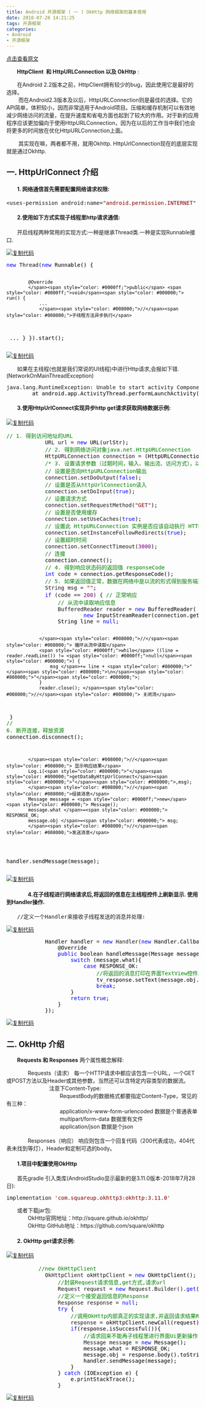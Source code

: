 ```yaml
---
title: Android 开源框架 ( 一 ) OkHttp 网络框架的基本使用
date: 2018-07-28 14:21:25
tags: 开源框架
categories: 
- Android
- 开源框架
---
```

[点击查看原文](https://www.cnblogs.com/bugzone/p/rxjava_get.html)

<!-- more -->

<div id="cnblogs_post_body" class="blogpost-body ">
    <p>&nbsp; &nbsp; &nbsp; &nbsp;<strong>HttpClient&nbsp; 和&nbsp;HttpURLConnection 以及 OkHttp</strong> :</p>
<p>　　在Android 2.2版本之前，HttpClient拥有较少的bug，因此使用它是最好的选择。 <br>&nbsp; &nbsp; &nbsp; &nbsp; 而在Android2.3版本及以后，HttpURLConnection则是最佳的选择。它的API简单，体积较小，因而非常适用于Android项目。压缩和缓存机制可以有效地减少网络访问的流量，在提升速度和省电方面也起到了较大的作用。对于新的应用程序应该更加偏向于使用HttpURLConnection，因为在以后的工作当中我们也会将更多的时间放在优化HttpURLConnection上面。</p>
<p>&nbsp; &nbsp; &nbsp; &nbsp; 其实现在嘛，两者都不用，就用Okhttp. HttpUrlConnection现在的底层实现就是通过Okhttp.</p>
<h2>一. HttpUrlConnect 介绍</h2>
<h4>　　1. 网络通信首先需要配置网络请求权限:</h4>
<div class="cnblogs_code">
<pre>&lt;uses-permission android:name=<span style="color: #800000;">"</span><span style="color: #800000;">android.permission.INTERNET</span><span style="color: #800000;">"</span> /&gt;</pre>
</div>
<h4>　　2.使用如下方式实现子线程里http请求通信:&nbsp;</h4>
<p>　　开启线程两种常用的实现方式:一种是继承Thread类.一种是实现Runnable接口.</p>
<div class="cnblogs_code"><div class="cnblogs_code_toolbar"><span class="cnblogs_code_copy"><a href="javascript:void(0);" onclick="copyCnblogsCode(this)" title="复制代码"><img src="//common.cnblogs.com/images/copycode.gif" alt="复制代码"></a></span></div>
<pre><span style="color: #0000ff;">new</span> Thread(<span style="color: #0000ff;">new</span><span style="color: #000000;"> Runnable() {

            @Override
            </span><span style="color: #0000ff;">public</span> <span style="color: #0000ff;">void</span><span style="color: #000000;"> run() {
                ...
                </span><span style="color: #008000;">//</span><span style="color: #008000;">子线程方法异步执行</span>
<span style="color: #000000;">                ...
            }
        }).start();</span></pre>
<div class="cnblogs_code_toolbar"><span class="cnblogs_code_copy"><a href="javascript:void(0);" onclick="copyCnblogsCode(this)" title="复制代码"><img src="//common.cnblogs.com/images/copycode.gif" alt="复制代码"></a></span></div></div>
<p>　　如果在主线程(也就是我们常说的UI线程)中进行Http请求,会报如下错.(NetworkOnMainThreadException)</p>
<div class="cnblogs_code">
<pre>java.lang.RuntimeException: Unable to start activity ComponentInfo{com.android.okhttp.okhttp/<span style="color: #000000;">com.android.okhttp.okhttp.MainActivity}: android.os.NetworkOnMainThreadException
        at android.app.ActivityThread.performLaunchActivity(ActivityThread.java:</span><span style="color: #800080;">2855</span>)</pre>
</div>
<h4>　　3.使用HttpUrlConnect实现异步http get请求获取网络数据示例:</h4>
<div class="cnblogs_code"><div class="cnblogs_code_toolbar"><span class="cnblogs_code_copy"><a href="javascript:void(0);" onclick="copyCnblogsCode(this)" title="复制代码"><img src="//common.cnblogs.com/images/copycode.gif" alt="复制代码"></a></span></div>
<pre><span style="color: #008000;">//</span><span style="color: #008000;"> 1. 得到访问地址的URL</span>
            URL url = <span style="color: #0000ff;">new</span><span style="color: #000000;"> URL(urlStr);
            </span><span style="color: #008000;">//</span><span style="color: #008000;"> 2. 得到网络访问对象java.net.HttpURLConnection</span>
            HttpURLConnection connection =<span style="color: #000000;"> (HttpURLConnection) url.openConnection();
            </span><span style="color: #008000;">/*</span><span style="color: #008000;"> 3. 设置请求参数（过期时间，输入、输出流、访问方式），以流的形式进行连接 </span><span style="color: #008000;">*/</span>
            <span style="color: #008000;">//</span><span style="color: #008000;"> 设置是否向HttpURLConnection输出</span>
            connection.setDoOutput(<span style="color: #0000ff;">false</span><span style="color: #000000;">);
            </span><span style="color: #008000;">//</span><span style="color: #008000;"> 设置是否从httpUrlConnection读入</span>
            connection.setDoInput(<span style="color: #0000ff;">true</span><span style="color: #000000;">);
            </span><span style="color: #008000;">//</span><span style="color: #008000;"> 设置请求方式</span>
            connection.setRequestMethod(<span style="color: #800000;">"</span><span style="color: #800000;">GET</span><span style="color: #800000;">"</span><span style="color: #000000;">);
            </span><span style="color: #008000;">//</span><span style="color: #008000;"> 设置是否使用缓存</span>
            connection.setUseCaches(<span style="color: #0000ff;">true</span><span style="color: #000000;">);
            </span><span style="color: #008000;">//</span><span style="color: #008000;"> 设置此 HttpURLConnection 实例是否应该自动执行 HTTP 重定向</span>
            connection.setInstanceFollowRedirects(<span style="color: #0000ff;">true</span><span style="color: #000000;">);
            </span><span style="color: #008000;">//</span><span style="color: #008000;"> 设置超时时间</span>
            connection.setConnectTimeout(<span style="color: #800080;">3000</span><span style="color: #000000;">);
            </span><span style="color: #008000;">//</span><span style="color: #008000;"> 连接</span>
<span style="color: #000000;">            connection.connect();
            </span><span style="color: #008000;">//</span><span style="color: #008000;"> 4. 得到响应状态码的返回值 responseCode</span>
            <span style="color: #0000ff;">int</span> code =<span style="color: #000000;"> connection.getResponseCode();
            </span><span style="color: #008000;">//</span><span style="color: #008000;"> 5. 如果返回值正常，数据在网络中是以流的形式得到服务端返回的数据</span>
            String msg = <span style="color: #800000;">""</span><span style="color: #000000;">;
            </span><span style="color: #0000ff;">if</span> (code == <span style="color: #800080;">200</span>) { <span style="color: #008000;">//</span><span style="color: #008000;"> 正常响应
                </span><span style="color: #008000;">//</span><span style="color: #008000;"> 从流中读取响应信息</span>
                BufferedReader reader = <span style="color: #0000ff;">new</span><span style="color: #000000;"> BufferedReader(
                        </span><span style="color: #0000ff;">new</span><span style="color: #000000;"> InputStreamReader(connection.getInputStream()));
                String line </span>= <span style="color: #0000ff;">null</span><span style="color: #000000;">;
                
                </span><span style="color: #008000;">//</span><span style="color: #008000;"> 循环从流中读取</span>
                <span style="color: #0000ff;">while</span> ((line = reader.readLine()) != <span style="color: #0000ff;">null</span><span style="color: #000000;">) {
                    msg </span>+= line + <span style="color: #800000;">"</span><span style="color: #800000;">\n</span><span style="color: #800000;">"</span><span style="color: #000000;">;
                }
                reader.close(); </span><span style="color: #008000;">//</span><span style="color: #008000;"> 关闭流</span>
<span style="color: #000000;">            }
            </span><span style="color: #008000;">//</span><span style="color: #008000;"> 6. 断开连接，释放资源</span>
<span style="color: #000000;">            connection.disconnect();

            </span><span style="color: #008000;">//</span><span style="color: #008000;"> 显示响应结果</span>
            Log.i(<span style="color: #800000;">"</span><span style="color: #800000;">getDataByHttpUrlConnect</span><span style="color: #800000;">"</span><span style="color: #000000;">,msg);
            </span><span style="color: #008000;">//</span><span style="color: #008000;">组装消息</span>
            Message message = <span style="color: #0000ff;">new</span><span style="color: #000000;"> Message();
            message.what </span>=<span style="color: #000000;"> RESPONSE_OK;
            message.obj </span>=<span style="color: #000000;"> msg;
            </span><span style="color: #008000;">//</span><span style="color: #008000;">发送消息</span>
<span style="color: #000000;">            handler.sendMessage(message);<br></span></pre>
<div class="cnblogs_code_toolbar"><span class="cnblogs_code_copy"><a href="javascript:void(0);" onclick="copyCnblogsCode(this)" title="复制代码"><img src="//common.cnblogs.com/images/copycode.gif" alt="复制代码"></a></span></div></div>
<h4>　　　　4.在子线程进行网络请求后,将返回的信息在主线程控件上刷新显示. 使用到Handler操作.</h4>
<pre><span>　　//定义一个Handler来接收子线程发送的消息并处理:</span></pre>
<div class="cnblogs_code"><div class="cnblogs_code_toolbar"><span class="cnblogs_code_copy"><a href="javascript:void(0);" onclick="copyCnblogsCode(this)" title="复制代码"><img src="//common.cnblogs.com/images/copycode.gif" alt="复制代码"></a></span></div>
<pre><span style="color: #000000;">            Handler handler </span>= <span style="color: #0000ff;">new</span> Handler(<span style="color: #0000ff;">new</span><span style="color: #000000;"> Handler.Callback() {
                @Override
                </span><span style="color: #0000ff;">public</span><span style="color: #000000;"> boolean handleMessage(Message message) {
                    </span><span style="color: #0000ff;">switch</span><span style="color: #000000;"> (message.what){
                        </span><span style="color: #0000ff;">case</span><span style="color: #000000;"> RESPONSE_OK:
                            </span><span style="color: #008000;">//</span><span style="color: #008000;">将返回的消息打印在界面TextView控件上显示</span>
<span style="color: #000000;">                            tv_response.setText(message.obj.toString());
                            </span><span style="color: #0000ff;">break</span><span style="color: #000000;">;
                    }
                    </span><span style="color: #0000ff;">return</span> <span style="color: #0000ff;">true</span><span style="color: #000000;">;
                }
            });</span></pre>
<div class="cnblogs_code_toolbar"><span class="cnblogs_code_copy"><a href="javascript:void(0);" onclick="copyCnblogsCode(this)" title="复制代码"><img src="//common.cnblogs.com/images/copycode.gif" alt="复制代码"></a></span></div></div>
<h2>二. OkHttp 介绍</h2>
<p>　　<strong>Requests 和&nbsp;Responses</strong> 两个属性概念解释:</p>
<p>　　　　Requests（请求） 每一个HTTP请求中都应该包含一个URL，一个GET或POST方法以及Header或其他参数，当然还可以含特定内容类型的数据流。<br>					　　　　　　　　注意下Content-Type:<br>					　　　　　　　　　　RequestBody的数据格式都要指定Content-Type，常见的有三种：<br>					　　　　　　　　　　application/x-www-form-urlencoded 数据是个普通表单<br>					　　　　　　　　　　multipart/form-data 数据里有文件<br>					　　　　　　　　　　application/json 数据是个json<br>					<br>	　　　　Responses（响应） 响应则包含一个回复代码（200代表成功，404代表未找到等灯），Header和定制可选的body。</p>
<h4>　　1.项目中配置使用OkHttp　　</h4>
<p>　　首先gradle 引入类库(AndroidStudio显示最新的是3.11.0版本-2018年7月28日):</p>
<div class="cnblogs_code">
<pre>implementation <span style="color: #800000;">'</span><span style="color: #800000;">com.squareup.okhttp3:okhttp:3.11.0</span><span style="color: #800000;">'</span>    </pre>
</div>
<p> 　　或者下载jar包:<br>	　　　　OkHttp官网地址：http://square.github.io/okhttp/<br>    　　　　OkHttp GitHub地址：https://github.com/square/okhttp</p>
<h4>　　2. OkHttp get请求示例:</h4>
<div class="cnblogs_code"><div class="cnblogs_code_toolbar"><span class="cnblogs_code_copy"><a href="javascript:void(0);" onclick="copyCnblogsCode(this)" title="复制代码"><img src="//common.cnblogs.com/images/copycode.gif" alt="复制代码"></a></span></div>
<pre><span style="color: #008000;">　　　　　　//</span><span style="color: #008000;">new OkHttpClient</span>
            OkHttpClient okHttpClient = <span style="color: #0000ff;">new</span><span style="color: #000000;"> OkHttpClient();
                </span><span style="color: #008000;">//</span><span style="color: #008000;">封装Request请求信息,get方式,请求url</span>
                Request request = <span style="color: #0000ff;">new</span> Request.Builder().<span style="color: #0000ff;">get</span><span style="color: #000000;">().url(urlStr).build();
                </span><span style="color: #008000;">//</span><span style="color: #008000;">定义一个接受返回信息的Response</span>
                Response response = <span style="color: #0000ff;">null</span><span style="color: #000000;">;
                </span><span style="color: #0000ff;">try</span><span style="color: #000000;"> {
                    </span><span style="color: #008000;">//</span><span style="color: #008000;">调用OkHttp内部真正的实现请求,并返回请求结果Response</span>
                    response =<span style="color: #000000;"> okHttpClient.newCall(request).execute();
                    </span><span style="color: #0000ff;">if</span><span style="color: #000000;">(response.isSuccessful()){
                        </span><span style="color: #008000;">//</span><span style="color: #008000;">请求回来不能再子线程里进行界面Ui更新操作,通过Handler来通知主线程界面刷新</span>
                        Message message = <span style="color: #0000ff;">new</span><span style="color: #000000;"> Message();
                        message.what </span>=<span style="color: #000000;"> RESPONSE_OK;
                        message.obj </span>=<span style="color: #000000;"> response.body().toString();
                        handler.sendMessage(message);
                    }
                } </span><span style="color: #0000ff;">catch</span><span style="color: #000000;"> (IOException e) {
                    e.printStackTrace();
                }</span></pre>
<div class="cnblogs_code_toolbar"><span class="cnblogs_code_copy"><a href="javascript:void(0);" onclick="copyCnblogsCode(this)" title="复制代码"><img src="//common.cnblogs.com/images/copycode.gif" alt="复制代码"></a></span></div></div>
<p>&nbsp;</p>
</div>